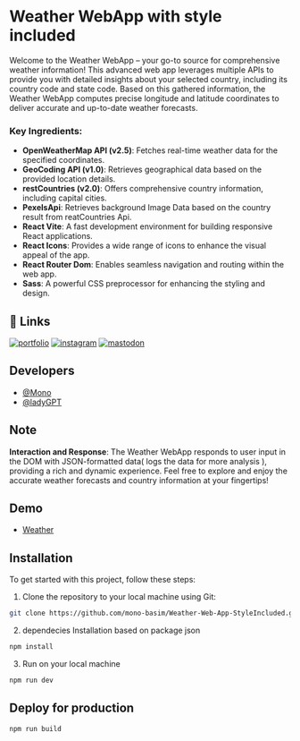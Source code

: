 # Weather WebApp with style included

Welcome to the Weather WebApp – your go-to source for comprehensive weather information! This advanced web app leverages multiple APIs to provide you with detailed insights about your selected country, including its country code and state code. Based on this gathered information, the Weather WebApp computes precise longitude and latitude coordinates to deliver accurate and up-to-date weather forecasts.

### Key Ingredients:

- **OpenWeatherMap API (v2.5)**: Fetches real-time weather data for the specified coordinates.
- **GeoCoding API (v1.0)**: Retrieves geographical data based on the provided location details.
- **restCountries (v2.0)**: Offers comprehensive country information, including capital cities.
- **PexelsApi**: Retrieves background Image Data based on the country result from reatCountries Api.
- **React Vite**: A fast development environment for building responsive React applications.
- **React Icons**: Provides a wide range of icons to enhance the visual appeal of the app.
- **React Router Dom**: Enables seamless navigation and routing within the web app.
- **Sass**: A powerful CSS preprocessor for enhancing the styling and design.

## 🔗 Links
[![portfolio](https://img.shields.io/badge/my_portfolio-953553?style=for-the-badge&logo=ko-fi&logoColor=white)](https://mo-no.pages.dev/)
[![instagram](https://img.shields.io/badge/instagram-fe2c54?style=for-the-badge&logo=instagram&logoColor=white)](https://www.instagram.com/monobasim)
[![mastodon](https://img.shields.io/badge/mastodon-1DA1F2?style=for-the-badge&logo=mastodon&logoColor=white)](https://mastodon.social/@monobasim)

## Developers

- [@Mono](https://www.github.com/mono-basim)
- [@ladyGPT](https://chat.openai.com/)

## Note

**Interaction and Response**: The Weather WebApp responds to user input in the DOM with JSON-formatted data( logs the data for more analysis ), providing a rich and dynamic experience. Feel free to explore and enjoy the accurate weather forecasts and country information at your fingertips!

## Demo

* [Weather](https://weather-demo.pages.dev)


## Installation

To get started with this project, follow these steps:

1. Clone the repository to your local machine using Git:

```bash
git clone https://github.com/mono-basim/Weather-Web-App-StyleIncluded.git
```

2. dependecies Installation based on package json

```bash
npm install
```

3. Run on your local machine
```bash
npm run dev
```

## Deploy for production
```bash
npm run build
```
